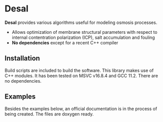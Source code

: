 # Desal #

**Desal** provides various algorithms useful for modeling osmosis processes.

* Allows optimization of membrane structural parameters with respect to internal contentration polarization (ICP), salt accumulation and fouling
* **No dependencies** except for a recent C++ compiler

## Installation
Build scripts are included to build the software. 
This library makes use of C++ modules. It has been tested on MSVC v16.8.4 and GCC 11.2. 
There are no dependencies.

## Examples
Besides the examples below, an official documentation is in the process of being created.
The files are doxygen ready.

